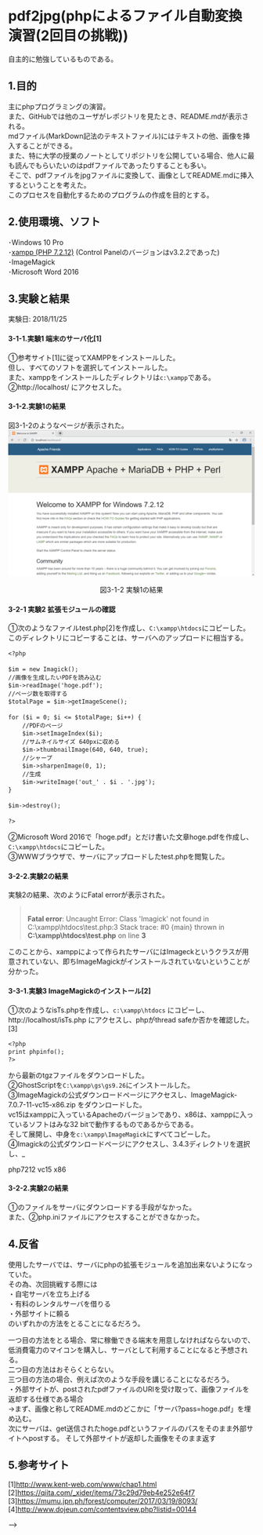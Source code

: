 ﻿# pdf2jpg(phpによるファイル自動変換演習(2回目の挑戦))

自主的に勉強しているものである。
## 1.目的
主にphpプログラミングの演習。  
また、GitHubでは他のユーザがレポジトリを見たとき、README.mdが表示される。  
mdファイル(MarkDown記法のテキストファイル)にはテキストの他、画像を挿入することができる。  
また、特に大学の授業のノートとしてリポジトリを公開している場合、他人に最も読んでもらいたいのはpdfファイルであったりすることも多い。  
そこで、pdfファイルをjpgファイルに変換して、画像としてREADME.mdに挿入するということを考えた。  
このプロセスを自動化するためのプログラムの作成を目的とする。
## 2.使用環境、ソフト
･Windows 10 Pro  
･[xampp (PHP 7.2.12)](https://www.apachefriends.org/jp/index.html) (Control Panelのバージョンはv3.2.2であった)  
･ImageMagick  
･Microsoft Word 2016

## 3.実験と結果
実験日: 2018/11/25
#### 3-1-1.実験1 端末のサーバ化[1]
①参考サイト[1]に従ってXAMPPをインストールした。  
但し、すべてのソフトを選択してインストールした。  
また、xamppをインストールしたディレクトリは`c:\xampp`である。
②http\://localhost/ にアクセスした。
#### 3-1-2.実験1の結果
図3-1-2のようなページが表示された。  
![図3-1-2](https://raw.githubusercontent.com/17ec084/pdf2jpg/secondChallenge/data/3_1_2.png "図3-1-2")  
<Div Align="center">図3-1-2 実験1の結果</Div>  

#### 3-2-1 実験2 拡張モジュールの確認
①次のようなファイルtest.php[2]を作成し、`C:\xampp\htdocs`にコピーした。このディレクトリにコピーすることは、サーバへのアップロードに相当する。  

```php:3-2-1
<?php

$im = new Imagick();
//画像を生成したいPDFを読み込む
$im->readImage('hoge.pdf');
//ページ数を取得する
$totalPage = $im->getImageScene();

for ($i = 0; $i <= $totalPage; $i++) {
	//PDFのページ
	$im->setImageIndex($i);
	//サムネイルサイズ 640pxに収める
	$im->thumbnailImage(640, 640, true);
	//シャープ
	$im->sharpenImage(0, 1);
	//生成
	$im->writeImage('out_' . $i . '.jpg');
}

$im->destroy();

?>

```


②Microsoft Word 2016で「hoge.pdf」とだけ書いた文章hoge.pdfを作成し、`C:\xampp\htdocs`にコピーした。  
③WWWブラウザで、サーバにアップロードしたtest.phpを閲覧した。  

#### 3-2-2.実験2の結果
実験2の結果、次のようにFatal errorが表示された。

> <br />
> <b>Fatal error</b>:  Uncaught Error: Class 'Imagick' not found in C:\xampp\htdocs\test.php:3
> Stack trace:
> #0 {main}
>   thrown in <b>C:\xampp\htdocs\test.php</b> on line <b>3</b><br />

このことから、xamppによって作られたサーバにはImageckというクラスが用意されていない、即ちImageMagickがインストールされていないということが分かった。



#### 3-3-1.実験3 ImageMagickのインストール[2]
①次のようなisTs.phpを作成し、`c:\xampp\htdocs` にコピーし、 http\://localhost/isTs.php にアクセスし、phpがthread safeか否かを確認した。[3]  

```php:3-3-1
<?php
print phpinfo();
?>
```

から最新のtgzファイルをダウンロードした。  
②GhostScriptを`C:\xampp\gs\gs9.26`にインストールした。  
③ImageMagickの公式ダウンロードページにアクセスし、ImageMagick-7.0.7-11-vc15-x86.zip をダウンロードした。  
vc15はxamppに入っているApacheのバージョンであり、x86は、xamppに入っているソフトはみな32 bitで動作するものであるからである。  
そして展開し、中身を`c:\xampp\ImageMagick`にすべてコピーした。  
④Imagickの公式ダウンロードページにアクセスし、3.4.3ディレクトリを選択し、_
  
php7212
vc15
x86


<!--
②Apacheのバージョンを確認[4]したところ、  
`Apache/2.4.37 (Win32) VC15`  
であったので、Visual c++ 15 をインストールした。
php.iniファイルの設定を変更し、ImageMagickを有効にしようと試みた。
-->


#### 3-2-2.実験2の結果
①のファイルをサーバにダウンロードする手段がなかった。  
また、②php.iniファイルにアクセスすることができなかった。  

## 4.反省
使用したサーバでは、サーバにphpの拡張モジュールを追加出来ないようになっていた。  
その為、次回挑戦する際には  
・自宅サーバを立ち上げる  
・有料のレンタルサーバを借りる  
・外部サイトに頼る  
のいずれかの方法をとることになるだろう。

一つ目の方法をとる場合、常に稼働できる端末を用意しなければならないので、低消費電力のマイコンを購入し、サーバとして利用することになると予想される。  
二つ目の方法はおそらくとらない。  
三つ目の方法の場合、例えば次のような手段を講じることになるだろう。  
・外部サイトが、postされたpdfファイルのURIを受け取って、画像ファイルを返却する仕様である場合  
→まず、画像と称してREADME.mdのどこかに「サーバ?pass=hoge.pdf」を埋め込む。  
次にサーバは、get送信されたhoge.pdfというファイルのパスをそのまま外部サイトへpostする。
そして外部サイトが返却した画像をそのまま返す  

## 5.参考サイト
[1]http://www.kent-web.com/www/chap1.html  
[2]https://qiita.com/_xider/items/73c29d79eb4e252e64f7  
[3]https://mumu.jpn.ph/forest/computer/2017/03/19/8093/  
[4]http://www.dojeun.com/contentsview.php?listid=00144  
    
-->